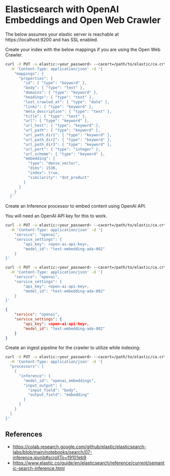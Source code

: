 # Elasticsearch with OpenAI Embeddings and Open Web Crawler

The below assumes your elastic server is reachable at https://localhost:9200 and has SSL enabled.

Create your index with the below mappings if you are using the Open Web Crawler.
```sh
curl -X PUT -u elastic:<your_password> --cacert=/path/to/elastic/ca.crt https://localhost:9200/<your-index-name> \
  -H 'Content-Type: application/json' -d '{
    "mappings": {
      "properties": {
        "id": { "type": "keyword" },
        "body": { "type": "text" },
        "domains": { "type": "keyword" },
        "headings": { "type": "text" },
        "last_crawled_at": { "type": "date" },
        "links": { "type": "keyword" },
        "meta_description": { "type": "text" },
        "title": { "type": "text" },
        "url": { "type": "keyword" },
        "url_host": { "type": "keyword" },
        "url_path": { "type": "keyword" },
        "url_path_dir1": { "type": "keyword" },
        "url_path_dir2": { "type": "keyword" },
        "url_path_dir3": { "type": "keyword" },
        "url_port": { "type": "integer" },
        "url_scheme": { "type": "keyword" },
        "embedding": {
          "type": "dense_vector",
          "dims": 1536,
          "index": true,
          "similarity": "dot_product"
        }
      }
    }
  }'
```

Create an Inference processor to embed content using OpenAI API.

You will need an OpenAI API key for this to work.

```sh
curl -X PUT -u elastic:<your_password> --cacert=/path/to/elastic/ca.crt https://localhost:9200/_inference/text_embedding/openai_embeddings \
  -H 'Content-Type: application/json' -d '{
    "service": "openai",
    "service_settings": {
        "api_key": <open-ai-api-key>, 
        "model_id": "text-embedding-ada-002" 
    }
}'
```

```sh
curl -X PUT -u elastic:<your_password> --cacert=/path/to/elastic/ca.crt https://localhost:9200/<your-index-name> \
  -H 'Content-Type: application/json' -d '{
    "service": "openai",
    "service_settings": {
        "api_key": <open-ai-api-key>, 
        "model_id": "text-embedding-ada-002" 
    }
}'
```
```json
{
    "service": "openai",
    "service_settings": {
        "api_key": <open-ai-api-key>, 
        "model_id": "text-embedding-ada-002" 
    }
}
```

Create an ingest pipeline for the crawler to utilize while indexing:

```sh
curl -X PUT -u elastic:<your_password> --cacert=/path/to/elastic/ca.crt https://localhost:9200/_ingest/pipeline/openai_embeddings_pipeline \
  -H 'Content-Type: application/json' -d '{
  "processors": [
    {
      "inference": {
        "model_id": "openai_embeddings", 
        "input_output": { 
          "input_field": "body",
          "output_field": "embedding"
        }
      }
    }
  ]
}'
```

## References
- https://colab.research.google.com/github/elastic/elasticsearch-labs/blob/main/notebooks/search/07-inference.ipynb#scrollTo=f9101eb9
- https://www.elastic.co/guide/en/elasticsearch/reference/current/semantic-search-inference.html
